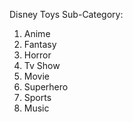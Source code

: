 Disney Toys Sub-Category:

1. Anime
2. Fantasy
3. Horror
4. Tv Show
5. Movie
6. Superhero
7. Sports
8. Music
